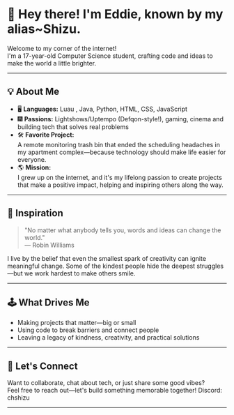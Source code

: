 # 👋 Hey there! I'm Eddie, known by my alias~Shizu.

Welcome to my corner of the internet!  
I'm a 17-year-old Computer Science student, crafting code and ideas to make the world a little brighter.

---

## 💡 About Me

- 🖥️ **Languages:** Luau , Java, Python, HTML, CSS, JavaScript
- 🎆 **Passions:** Lightshows/Uptempo (Defqon-style!), gaming, cinema and building tech that solves real problems
- 🛠️ **Favorite Project:**  
  A remote monitoring trash bin that ended the scheduling headaches in my apartment complex—because technology should make life easier for everyone.
- 🌎 **Mission:**  
  I grew up on the internet, and it's my lifelong passion to create projects that make a positive impact, helping and inspiring others along the way.

---

## 🧠 Inspiration

> "No matter what anybody tells you, words and ideas can change the world."  
> — Robin Williams

I live by the belief that even the smallest spark of creativity can ignite meaningful change. 
Some of the kindest people hide the deepest struggles—but we work hardest to make others smile.

---

## 🕹️ What Drives Me

- Making projects that matter—big or small
- Using code to break barriers and connect people
- Leaving a legacy of kindness, creativity, and practical solutions

---

## 🌟 Let's Connect

Want to collaborate, chat about tech, or just share some good vibes?  
Feel free to reach out—let's build something memorable together!
Discord: chshizu

---

<!--
Sensitive info intentionally omitted for privacy. 
-->
